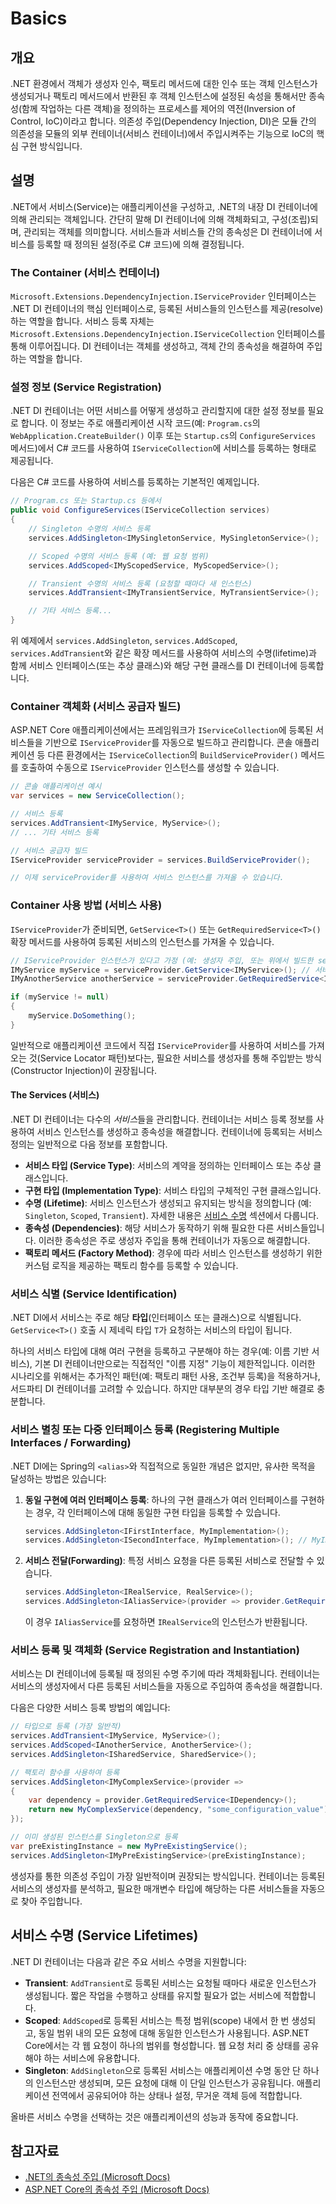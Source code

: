 # Basics

## 개요

.NET 환경에서 객체가 생성자 인수, 팩토리 메서드에 대한 인수 또는 객체 인스턴스가 생성되거나 팩토리 메서드에서 반환된 후 객체 인스턴스에 설정된 속성을 통해서만 종속성(함께 작업하는 다른 객체)을 정의하는 프로세스를 제어의 역전(Inversion of Control, IoC)이라고 합니다. 의존성 주입(Dependency Injection, DI)은 모듈 간의 의존성을 모듈의 외부 컨테이너(서비스 컨테이너)에서 주입시켜주는 기능으로 IoC의 핵심 구현 방식입니다.

## 설명

.NET에서 서비스(Service)는 애플리케이션을 구성하고, .NET의 내장 DI 컨테이너에 의해 관리되는 객체입니다. 간단히 말해 DI 컨테이너에 의해 객체화되고, 구성(조립)되며, 관리되는 객체를 의미합니다.
서비스들과 서비스들 간의 종속성은 DI 컨테이너에 서비스를 등록할 때 정의된 설정(주로 C# 코드)에 의해 결정됩니다.

### The Container (서비스 컨테이너)

`Microsoft.Extensions.DependencyInjection.IServiceProvider` 인터페이스는 .NET DI 컨테이너의 핵심 인터페이스로, 등록된 서비스들의 인스턴스를 제공(resolve)하는 역할을 합니다. 서비스 등록 자체는 `Microsoft.Extensions.DependencyInjection.IServiceCollection` 인터페이스를 통해 이루어집니다. DI 컨테이너는 객체를 생성하고, 객체 간의 종속성을 해결하여 주입하는 역할을 합니다.

### 설정 정보 (Service Registration)

.NET DI 컨테이너는 어떤 서비스를 어떻게 생성하고 관리할지에 대한 설정 정보를 필요로 합니다. 이 정보는 주로 애플리케이션 시작 코드(예: `Program.cs`의 `WebApplication.CreateBuilder()` 이후 또는 `Startup.cs`의 `ConfigureServices` 메서드)에서 C# 코드를 사용하여 `IServiceCollection`에 서비스를 등록하는 형태로 제공됩니다.

다음은 C# 코드를 사용하여 서비스를 등록하는 기본적인 예제입니다.

```csharp
// Program.cs 또는 Startup.cs 등에서
public void ConfigureServices(IServiceCollection services)
{
    // Singleton 수명의 서비스 등록
    services.AddSingleton<IMySingletonService, MySingletonService>();

    // Scoped 수명의 서비스 등록 (예: 웹 요청 범위)
    services.AddScoped<IMyScopedService, MyScopedService>();

    // Transient 수명의 서비스 등록 (요청할 때마다 새 인스턴스)
    services.AddTransient<IMyTransientService, MyTransientService>();

    // 기타 서비스 등록...
}
```

위 예제에서 `services.AddSingleton`, `services.AddScoped`, `services.AddTransient`와 같은 확장 메서드를 사용하여 서비스의 수명(lifetime)과 함께 서비스 인터페이스(또는 추상 클래스)와 해당 구현 클래스를 DI 컨테이너에 등록합니다.

### Container 객체화 (서비스 공급자 빌드)

ASP.NET Core 애플리케이션에서는 프레임워크가 `IServiceCollection`에 등록된 서비스들을 기반으로 `IServiceProvider`를 자동으로 빌드하고 관리합니다. 콘솔 애플리케이션 등 다른 환경에서는 `IServiceCollection`의 `BuildServiceProvider()` 메서드를 호출하여 수동으로 `IServiceProvider` 인스턴스를 생성할 수 있습니다.

```csharp
// 콘솔 애플리케이션 예시
var services = new ServiceCollection();

// 서비스 등록
services.AddTransient<IMyService, MyService>();
// ... 기타 서비스 등록

// 서비스 공급자 빌드
IServiceProvider serviceProvider = services.BuildServiceProvider();

// 이제 serviceProvider를 사용하여 서비스 인스턴스를 가져올 수 있습니다.
```

### Container 사용 방법 (서비스 사용)

`IServiceProvider`가 준비되면, `GetService<T>()` 또는 `GetRequiredService<T>()` 확장 메서드를 사용하여 등록된 서비스의 인스턴스를 가져올 수 있습니다.

```csharp
// IServiceProvider 인스턴스가 있다고 가정 (예: 생성자 주입, 또는 위에서 빌드한 serviceProvider)
IMyService myService = serviceProvider.GetService<IMyService>(); // 서비스가 없으면 null 반환
IMyAnotherService anotherService = serviceProvider.GetRequiredService<IMyAnotherService>(); // 서비스가 없으면 예외 발생

if (myService != null)
{
    myService.DoSomething();
}
```

일반적으로 애플리케이션 코드에서 직접 `IServiceProvider`를 사용하여 서비스를 가져오는 것(Service Locator 패턴)보다는, 필요한 서비스를 생성자를 통해 주입받는 방식(Constructor Injection)이 권장됩니다.

#### The Services (서비스)

.NET DI 컨테이너는 다수의 *서비스*들을 관리합니다. 컨테이너는 서비스 등록 정보를 사용하여 서비스 인스턴스를 생성하고 종속성을 해결합니다. 컨테이너에 등록되는 서비스 정의는 일반적으로 다음 정보를 포함합니다.

* **서비스 타입 (Service Type)**: 서비스의 계약을 정의하는 인터페이스 또는 추상 클래스입니다.
* **구현 타입 (Implementation Type)**: 서비스 타입의 구체적인 구현 클래스입니다.
* **수명 (Lifetime)**: 서비스 인스턴스가 생성되고 유지되는 방식을 정의합니다 (예: `Singleton`, `Scoped`, `Transient`). 자세한 내용은 [서비스 수명](#서비스-수명service-lifetimes) 섹션에서 다룹니다.
* **종속성 (Dependencies)**: 해당 서비스가 동작하기 위해 필요한 다른 서비스들입니다. 이러한 종속성은 주로 생성자 주입을 통해 컨테이너가 자동으로 해결합니다.
* **팩토리 메서드 (Factory Method)**: 경우에 따라 서비스 인스턴스를 생성하기 위한 커스텀 로직을 제공하는 팩토리 함수를 등록할 수 있습니다.

### 서비스 식별 (Service Identification)

.NET DI에서 서비스는 주로 해당 **타입**(인터페이스 또는 클래스)으로 식별됩니다. `GetService<T>()` 호출 시 제네릭 타입 `T`가 요청하는 서비스의 타입이 됩니다.

하나의 서비스 타입에 대해 여러 구현을 등록하고 구분해야 하는 경우(예: 이름 기반 서비스), 기본 DI 컨테이너만으로는 직접적인 "이름 지정" 기능이 제한적입니다. 이러한 시나리오를 위해서는 추가적인 패턴(예: 팩토리 패턴 사용, 조건부 등록)을 적용하거나, 서드파티 DI 컨테이너를 고려할 수 있습니다. 하지만 대부분의 경우 타입 기반 해결로 충분합니다.

### 서비스 별칭 또는 다중 인터페이스 등록 (Registering Multiple Interfaces / Forwarding)

.NET DI에는 Spring의 `<alias>`와 직접적으로 동일한 개념은 없지만, 유사한 목적을 달성하는 방법은 있습니다:

1. **동일 구현에 여러 인터페이스 등록**: 하나의 구현 클래스가 여러 인터페이스를 구현하는 경우, 각 인터페이스에 대해 동일한 구현 타입을 등록할 수 있습니다.

    ```csharp
    services.AddSingleton<IFirstInterface, MyImplementation>();
    services.AddSingleton<ISecondInterface, MyImplementation>(); // MyImplementation이 두 인터페이스 모두 구현
    ```

2. **서비스 전달(Forwarding)**: 특정 서비스 요청을 다른 등록된 서비스로 전달할 수 있습니다.

    ```csharp
    services.AddSingleton<IRealService, RealService>();
    services.AddSingleton<IAliasService>(provider => provider.GetRequiredService<IRealService>());
    ```

    이 경우 `IAliasService`를 요청하면 `IRealService`의 인스턴스가 반환됩니다.

### 서비스 등록 및 객체화 (Service Registration and Instantiation)

서비스는 DI 컨테이너에 등록될 때 정의된 수명 주기에 따라 객체화됩니다. 컨테이너는 서비스의 생성자에서 다른 등록된 서비스들을 자동으로 주입하여 종속성을 해결합니다.

다음은 다양한 서비스 등록 방법의 예입니다:

```csharp
// 타입으로 등록 (가장 일반적)
services.AddTransient<IMyService, MyService>();
services.AddScoped<IAnotherService, AnotherService>();
services.AddSingleton<ISharedService, SharedService>();

// 팩토리 함수를 사용하여 등록
services.AddSingleton<IMyComplexService>(provider =>
{
    var dependency = provider.GetRequiredService<IDependency>();
    return new MyComplexService(dependency, "some_configuration_value");
});

// 이미 생성된 인스턴스를 Singleton으로 등록
var preExistingInstance = new MyPreExistingService();
services.AddSingleton<IMyPreExistingService>(preExistingInstance);
```

생성자를 통한 의존성 주입이 가장 일반적이며 권장되는 방식입니다. 컨테이너는 등록된 서비스의 생성자를 분석하고, 필요한 매개변수 타입에 해당하는 다른 서비스들을 자동으로 찾아 주입합니다.

## 서비스 수명 (Service Lifetimes)

.NET DI 컨테이너는 다음과 같은 주요 서비스 수명을 지원합니다:

* **Transient**: `AddTransient`로 등록된 서비스는 요청될 때마다 새로운 인스턴스가 생성됩니다. 짧은 작업을 수행하고 상태를 유지할 필요가 없는 서비스에 적합합니다.
* **Scoped**: `AddScoped`로 등록된 서비스는 특정 범위(scope) 내에서 한 번 생성되고, 동일 범위 내의 모든 요청에 대해 동일한 인스턴스가 사용됩니다. ASP.NET Core에서는 각 웹 요청이 하나의 범위를 형성합니다. 웹 요청 처리 중 상태를 공유해야 하는 서비스에 유용합니다.
* **Singleton**: `AddSingleton`으로 등록된 서비스는 애플리케이션 수명 동안 단 하나의 인스턴스만 생성되며, 모든 요청에 대해 이 단일 인스턴스가 공유됩니다. 애플리케이션 전역에서 공유되어야 하는 상태나 설정, 무거운 객체 등에 적합합니다.

올바른 서비스 수명을 선택하는 것은 애플리케이션의 성능과 동작에 중요합니다.

## 참고자료

* [.NET의 종속성 주입 (Microsoft Docs)](https://learn.microsoft.com/dotnet/core/extensions/dependency-injection)
* [ASP.NET Core의 종속성 주입 (Microsoft Docs)](https://learn.microsoft.com/aspnet/core/fundamentals/dependency-injection)
